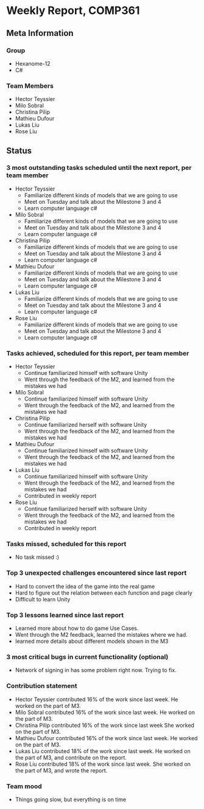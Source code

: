 # Weekly Report, COMP361

## Meta Information

### Group

 * Hexanome-12
 * C#

### Team Members
 * Hector Teyssier
 * Milo Sobral
 * Christina Pilip
 * Mathieu Dufour
 * Lukas Liu
 * Rose Liu

## Status

### 3 most outstanding tasks scheduled until the next report, per team member

* Hector Teyssier
  * Familiarize different kinds of models that we are going to use
  * Meet on Tuesday and talk about the Milestone 3 and 4
  * Learn computer language c#
* Milo Sobral
  * Familiarize different kinds of models that we are going to use
  * Meet on Tuesday and talk about the Milestone 3 and 4
  * Learn computer language c#
* Christina Pilip
  * Familiarize different kinds of models that we are going to use
  * Meet on Tuesday and talk about the Milestone 3 and 4
  * Learn computer language c#
* Mathieu Dufour
  * Familiarize different kinds of models that we are going to use
  * Meet on Tuesday and talk about the Milestone 3 and 4
  * Learn computer language c#
* Lukas Liu
  * Familiarize different kinds of models that we are going to use
  * Meet on Tuesday and talk about the Milestone 3 and 4
  * Learn computer language c#
* Rose Liu
  * Familiarize different kinds of models that we are going to use
  * Meet on Tuesday and talk about the Milestone 3 and 4
  * Learn computer language c#

### Tasks achieved, scheduled for this report, per team member

* Hector Teyssier
  * Continue familiarized himself with software Unity
  * Went through the feedback of the M2, and learned from the mistakes we had
* Milo Sobral
  * Continue familiarized himself with software Unity
  * Went through the feedback of the M2, and learned from the mistakes we had
* Christina Pilip
  * Continue familiarized herself with software Unity
  * Went through the feedback of the M2, and learned from the mistakes we had
* Mathieu Dufour
  * Continue familiarized himself with software Unity
  * Went through the feedback of the M2, and learned from the mistakes we had
* Lukas Liu
  * Continue familiarized himself with software Unity
  * Went through the feedback of the M2, and learned from the mistakes we had
  * Contributed in weekly report
* Rose Liu
  * Continue familiarized herself with software Unity
  * Went through the feedback of the M2, and learned from the mistakes we had
  * Contributed in weekly report

### Tasks missed, scheduled for this report
 * No task missed :)

### Top 3 unexpected challenges encountered since last report
 * Hard to convert the idea of the game into the real game
 * Hard to figure out the relation between each function and page clearly
 * Difficult to learn Unity

### Top 3 lessons learned since last report
 * Learned more about how to do game Use Cases.
 * Went through the M2 feedback, learned the mistakes where we had.
 * learned more details about different models shown in the M3

### 3 most critical bugs in current functionality (optional)

 * Network of signing in has some problem right now. Trying to fix.

### Contribution statement

 * Hector Teyssier contributed 16% of the work since last week. He worked on the part of M3.
 * Milo Sobral contributed 16% of the work since last week. He worked on the part of M3.
 * Christina Pilip contributed 16% of the work since last week She worked on the part of M3.
 * Mathieu Dufour contributed 16% of the work since last week. He worked on the part of M3.
 * Lukas Liu contributed 18% of the work since last week. He worked on the part of M3, and contribute on the report.
 * Rose Liu contributed 18% of the work since last week. She worked on the part of M3, and wrote the report.

### Team mood

 * Things going slow, but everything is on time

